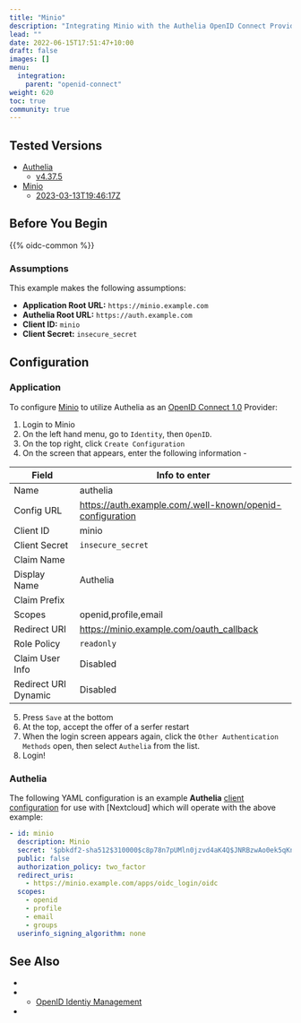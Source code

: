 ```yaml
---
title: "Minio"
description: "Integrating Minio with the Authelia OpenID Connect Provider."
lead: ""
date: 2022-06-15T17:51:47+10:00
draft: false
images: []
menu:
  integration:
    parent: "openid-connect"
weight: 620
toc: true
community: true
---
```


## Tested Versions

* [Authelia]
  * [v4.37.5](https://github.com/authelia/authelia/releases/tag/v4.37.5)
* [Minio]
  * [2023-03-13T19:46:17Z](https://github.com/minio/minio/releases/tag/RELEASE.2023-03-13T19-46-17Z)

## Before You Begin

{{% oidc-common %}}

### Assumptions

This example makes the following assumptions:

* __Application Root URL:__ `https://minio.example.com`
* __Authelia Root URL:__ `https://auth.example.com`
* __Client ID:__ `minio`
* __Client Secret:__ `insecure_secret`

## Configuration

### Application

To configure [Minio] to utilize Authelia as an [OpenID Connect 1.0] Provider:

1. Login to Minio
2. On the left hand menu, go to `Identity`, then `OpenID`.
3. On the top right, click `Create Configuration`
4. On the screen that appears, enter the following information  - 

| Field | Info to enter |
| ----- | ----- | 
| Name | authelia |
| Config URL | https://auth.example.com/.well-known/openid-configuration |
| Client ID | minio |
| Client Secret | `insecure_secret` |
| Claim Name | <blank> |
| Display Name | Authelia |
| Claim Prefix | <blank> |
| Scopes | openid,profile,email |
| Redirect URI | https://minio.example.com/oauth_callback |
| Role Policy | `readonly` |
| Claim User Info | Disabled |
| Redirect URI Dynamic | Disabled |

5. Press `Save` at the bottom
6. At the top, accept the offer of a serfer restart
7. When the login screen appears again, click the `Other Authentication Methods` open, then select `Authelia` from the list.
8. Login!
  
  
### Authelia

The following YAML configuration is an example __Authelia__
[client configuration](../../../configuration/identity-providers/open-id-connect.md#clients) for use with [Nextcloud]
which will operate with the above example:

```yaml
- id: minio
  description: Minio
  secret: '$pbkdf2-sha512$310000$c8p78n7pUMln0jzvd4aK4Q$JNRBzwAo0ek5qKn50cFzzvE9RXV88h1wJn5KGiHrD0YKtZaR/nCb2CJPOsKaPK0hjf.9yHxzQGZziziccp6Yng'  # The digest of 'insecure_secret'.
  public: false
  authorization_policy: two_factor
  redirect_uris:
    - https://minio.example.com/apps/oidc_login/oidc
  scopes:
    - openid
    - profile
    - email
    - groups
  userinfo_signing_algorithm: none
```

## See Also
* [Authelia]: https://www.authelia.com  
* [Minio]: https://minio.com/  
  * [OpenID Identiy Management](https://min.io/docs/minio/linux/reference/minio-server/minio-server.html#minio-server-envvar-external-identity-management-openid)  
* [OpenID Connect 1.0]: ../../openid-connect/introduction.md  
